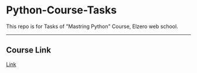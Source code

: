 # Python-Course-Tasks
This repo is for Tasks of "Mastring Python" Course, Elzero web school. 

---

## Course Link
[Link](https://www.youtube.com/playlist?list=PLDoPjvoNmBAyE_gei5d18qkfIe-Z8mocs)
